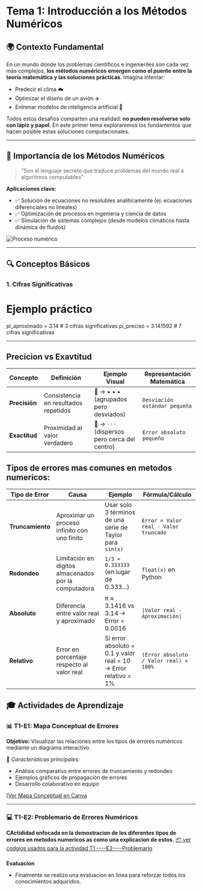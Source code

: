 # Tema 1: Introducción a los Métodos Numéricos

## 🌍 Contexto Fundamental
En un mundo donde los problemas científicos e ingenieriles son cada vez más complejos, **los métodos numéricos emergen como el puente entre la teoría matemática y las soluciones prácticas**. Imagina intentar:

- Predecir el clima ☁️
- Optimizar el diseño de un avión ✈️
- Entrenar modelos de inteligencia artificial 🤖

Todos estos desafíos comparten una realidad: **no pueden resolverse solo con lápiz y papel**. En este primer tema exploraremos los fundamentos que hacen posible estas soluciones computacionales.

---

## 📌 Importancia de los Métodos Numéricos
> "Son el lenguaje secreto que traduce problemas del mundo real a algoritmos computables"

**Aplicaciones clave:**
- ✅ Solución de ecuaciones no resolubles analíticamente (ej: ecuaciones diferenciales no lineales)
- ✅ Optimización de procesos en ingeniería y ciencia de datos
- ✅ Simulación de sistemas complejos (desde modelos climáticos hasta dinámica de fluidos)

![Proceso numérico](https://via.placeholder.com/600x200?text=Diagrama+Flujo+Métodos+Numéricos) <!-- Reemplazar con imagen real -->

---

## 🔍 Conceptos Básicos

### 1. Cifras Significativas

# Ejemplo práctico
pi_aproximado = 3.14    # 3 cifras significativas
pi_preciso = 3.141592    # 7 cifras significativas

---

##  Precicion vs Exavtitud 

| Concepto   | Definición                              | Ejemplo Visual                  | Representación Matemática       |
|------------|----------------------------------------|---------------------------------|----------------------------------|
| **Precisión** | Consistencia en resultados repetidos   | 🎯 → • • • (agrupados pero desviados) | `Desviación estándar pequeña`    |
| **Exactitud** | Proximidad al valor verdadero          | 🎯 → · · · (dispersos pero cerca del centro) | `Error absoluto pequeño`         |


##  Tipos de errores mas comunes en metodos numericos:

| Tipo de Error         | Causa                                                                 | Ejemplo                                                                 | Fórmula/Cálculo                      |
|-----------------------|-----------------------------------------------------------------------|-------------------------------------------------------------------------|--------------------------------------|
| **Truncamiento**      | Aproximar un proceso infinito con uno finito                          | Usar solo 3 términos de una serie de Taylor para `sin(x)`               | `Error = Valor real - Valor truncado`|
| **Redondeo**          | Limitación en dígitos almacenados por la computadora                  | `1/3 ≈ 0.333333` (en lugar de 0.333...)                                | `float(x)` en Python                 |
| **Absoluto**          | Diferencia entre valor real y aproximado                              | π ≈ 3.1416 vs 3.14 → Error = 0.0016                                    | `\|Valor real - Aproximación\|`      |
| **Relativo**          | Error en porcentaje respecto al valor real                            | Si error absoluto = 0.1 y valor real = 10 → Error relativo = 1%        | `(Error absoluto / Valor real) × 100%` |


## 🎓 Actividades de Aprendizaje

### 📊 T1-E1: Mapa Conceptual de Errores
**Objetivo:** Visualizar las relaciones entre los tipos de errores numéricos mediante un diagrama interactivo.

🔹 *Características principales:*
- Análisis comparativo entre errores de truncamiento y redondeo
- Ejemplos gráficos de propagación de errores
- Desarrollo colaborativo en equipo

[[Ver Mapa Conceptual en Canva](https://www.canva.com/design/DAGd4cTWnj8/TWtBOVQzBepaHcPNFX8W0Q/edit?utm_content=DAGd4cTWnj8&utm_campaign=designshare&utm_medium=link2&utm_source=sharebutton)

---

### 💻 T1-E2: Problemario de Errores Numéricos
**CActididad enfocada en la demostracion de los diferentes tipos de errores en metodos numericos as como una explicacion de estos.**
[📦 ver codgios usados para la actividad T1 ----E2----Problemario ](/codigos/tema1-introduccion/)


### 
**Evaluacion**
- Finalmente se realizo una evaluacion en linea para reforzar todos los conocimientos adquiridos.


